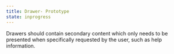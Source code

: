 ```yaml
---
title: Drawer- Prototype
state: inprogress
---
```


Drawers should contain secondary content which only needs to be presented when specifically requested by the user, such as help information.